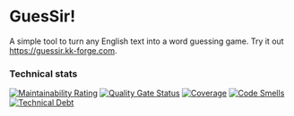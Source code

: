 # GuesSir!

A simple tool to turn any English text into a word guessing game. Try it out https://guessir.kk-forge.com.

### Technical stats

[![Maintainability Rating](https://sq.kk-forge.com/api/project_badges/measure?project=GuesSir&metric=sqale_rating&token=sqb_40168b68f5e29535690cfedbb39c221fd0ea806c)](https://sq.kk-forge.com/dashboard?id=GuesSir)
[![Quality Gate Status](https://sq.kk-forge.com/api/project_badges/measure?project=GuesSir&metric=alert_status&token=sqb_40168b68f5e29535690cfedbb39c221fd0ea806c)](https://sq.kk-forge.com/dashboard?id=GuesSir)
[![Coverage](https://sq.kk-forge.com/api/project_badges/measure?project=GuesSir&metric=coverage&token=sqb_40168b68f5e29535690cfedbb39c221fd0ea806c)](https://sq.kk-forge.com/dashboard?id=GuesSir)
[![Code Smells](https://sq.kk-forge.com/api/project_badges/measure?project=GuesSir&metric=code_smells&token=sqb_40168b68f5e29535690cfedbb39c221fd0ea806c)](https://sq.kk-forge.com/dashboard?id=GuesSir)
[![Technical Debt](https://sq.kk-forge.com/api/project_badges/measure?project=GuesSir&metric=sqale_index&token=sqb_40168b68f5e29535690cfedbb39c221fd0ea806c)](https://sq.kk-forge.com/dashboard?id=GuesSir)
